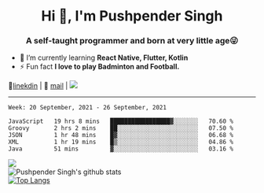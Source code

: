 <h1 align="center">Hi 👋, I'm Pushpender Singh</h1>
<h3 align="center">A self-taught programmer and born at very little age😜</h3>

- 🌱 I’m currently learning **React Native, Flutter, Kotlin**
- ⚡ Fun fact **I love to play Badminton and Football.**

👔[linekdin](https://www.linkedin.com/in/pushpender-singh-240061202/) | 📧 [mail](mailto:pushpendersingh@p2devs.com) | ![](https://komarev.com/ghpvc/?username=pushpender-singh-ap&color=blue)


---

<!--START_SECTION:waka-->
```text
Week: 20 September, 2021 - 26 September, 2021

JavaScript   19 hrs 8 mins   █████████████████▓░░░░░░░   70.60 % 
Groovy       2 hrs 2 mins    ██░░░░░░░░░░░░░░░░░░░░░░░   07.50 % 
JSON         1 hr 48 mins    █▓░░░░░░░░░░░░░░░░░░░░░░░   06.68 % 
XML          1 hr 19 mins    █▒░░░░░░░░░░░░░░░░░░░░░░░   04.86 % 
Java         51 mins         ▓░░░░░░░░░░░░░░░░░░░░░░░░   03.16 % 
```
<!--END_SECTION:waka-->

<img align="left" src="https://github-readme-streak-stats.herokuapp.com/?user=pushpender-singh-ap&theme=dark" /></br>
![Pushpender Singh's github stats](https://github-readme-stats.vercel.app/api?username=pushpender-singh-ap&show_icons=true&theme=radical&count_private=true)</br>
[![Top Langs](https://github-readme-stats.vercel.app/api/top-langs/?username=pushpender-singh-ap&theme=radical)](https://github.com/pushpender-singh-ap/github-readme-stats)
